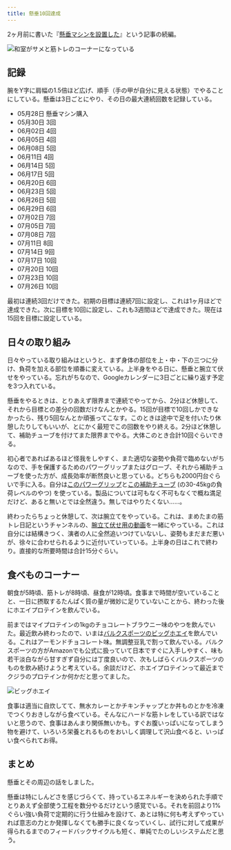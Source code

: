```yaml
---
title: 懸垂10回達成
---
```

2ヶ月前に書いた『[懸垂マシンを設置した](https://r7kamura.com/articles/2022-05-28-chinning-machine-st115)』という記事の続編。

![](https://lh3.googleusercontent.com/docs/ADP-6oGMDm90MrAR1d7pccQA76OHURCE1qOP9V-6tM3UB_dt0iZgcgb0F7wPR7kbqVVlw1luixVDS5yO7isxqx_N5t_-vRqDnZLEbqBEiZqU2UfuKX9URC0o-nipEZqXrTh7vqpYJgfwivunNKYfK01EDsmIOB46Zqed7VJRniLOF_v2hBJHZI74nELWfz_8MUNNG5ov9jR31B8mkNIstxnqCgj10qRB7LwoKWcmqwhNCm81A76MPyUb2S4OHYcN7x1-hvj2-lXgPFXb8DbMlZ5jQAnJ5_OdeA471boaUjS7_lXTrN12Bl5WEVcvC3T_IZPAazvIC7jct8islCLJP3yeQWl2jSQUlSoiLuvS0p4NeQnT2Po-ibprghSJbRQEPOwbL5BQ7Y0qekC97cnb8AT6W09fvClxQklKiUVWgW3_Ln-Y4akAi8gg58aEduMQNomqltsY1-euDYedobOr7jAlirCVRUyRBIJ-wbp0UeHIvJQPTUzOaVhxJ1RW03oa2YRQxRWq8dGL40Pl7t7F1Cdhvln7v9xE5vgM4iY_IeDla0j0DKa8fFFgKh-cXRBYMtJ42fYG11ELt-2XxZ4nuqkF831v2_W9y2TtGb9f1h88Hr-f7C2_ftRnovCnQ4hE_hyG8HN5nIgR8WDIriGvEuT4z9Bt7TZzFa19Az3IvMwO1dpD27Msb3UFSFwdQnecwqHSTKvQgJ5HNqnGbAUEZ7XPoWYBlO1r8Q4aUY5HKzmVjyS007TtJ9_-j7sOexHgeldYR2w3J1Sbm9CggfcvJw5Ol2tgKcJUOyqZRpwZMvfMEcxBeDqCYNe66VoCXcxqX4id7DeL00Ccduz8oqfjt1tvCMjQNFMro_rZnZgmSimdL7mcpRpglcxQvtUGUirYx4QkRVT2gz7ZymxcjLVbbzvL9EGEEs1qF_aiYBEodM7ChVHUJXV0H1JRD-UxxPCBdhZV4Xhf2oAN2A_W05xLGilstcKhvYnxNR2y1IbX6n93CujNHRRxxcfHRwvYCQ824Mu8K6-Dd0pqvQ53s7ASJTQVG-awuEZRNuHCfv2t7Wlerl-83XeJfB7fbUQGHpY0J1N5ySUTScH_Drh0EN3H_Yxb8luLJdBSSEHRuXlI8qaQEFdV-9ln3bT5q6I6tHtDyRZwi3iE-8aOg_T9L7897UDQNG4vBN0mKsXeuXaIhWEwvj1IMzW4nQFgkI_dGaZcxHuLmPlXUm6vHGvDTlsOeMpdEFuAjw5cBJ9s_ZG0fezkV64RJDf07Q "和室がサメと筋トレのコーナーになっている")

記録
--

腕をY字に肩幅の1.5倍ほど広げ、順手（手の甲が自分に見える状態）でやることにしている。懸垂は3日ごとにやり、その日の最大連続回数を記録している。

*   05月28日 懸垂マシン購入
*   05月30日 3回
*   06月02日 4回
*   06月05日 4回
*   06月08日 5回
*   06月11日 4回
*   06月14日 5回
*   06月17日 5回
*   06月20日 6回
*   06月23日 5回
*   06月26日 5回
*   06月29日 6回
*   07月02日 7回
*   07月05日 7回
*   07月08日 7回
*   07月11日 8回
*   07月14日 9回
*   07月17日 10回
*   07月20日 10回
*   07月23日 10回
*   07月26日 10回

最初は連続3回だけできた。初期の目標は連続7回に設定し、これは1ヶ月ほどで達成できた。次に目標を10回に設定し、これも3週間ほどで達成できた。現在は15回を目標に設定している。

日々の取り組み
-------

日々やっている取り組みはというと、まず身体の部位を上・中・下の三つに分け、負荷を加える部位を順番に変えている。上半身をやる日に、懸垂と腕立て伏せをやっている。忘れがちなので、Googleカレンダーに3日ごとに繰り返す予定を3つ入れている。

懸垂をやるときは、とりあえず限界まで連続でやってから、2分ほど休憩して、それから目標との差分の回数だけなんとかやる。15回が目標で10回しかできなかったら、残り5回なんとか頑張ってこなす。このときは途中で足を付いたり休憩したりしてもいいが、とにかく最短でこの回数をやり終える。2分ほど休憩して、補助チューブを付けてまた限界までやる。大体このとき合計10回ぐらいできる。

初心者であればあるほど怪我をしやすく、また適切な姿勢や負荷で臨めないがちなので、手を保護するためのパワーグリップまたはグローブ、それから補助チューブを使った方が、成長効率が断然良いと思っている。どちらも2000円台ぐらいで手に入る。自分は[このパワーグリップ](https://www.amazon.co.jp/dp/B07SN3K6QY)と[この補助チューブ](https://www.amazon.co.jp/dp/B08J3RLXRD) (の30-45kgの負荷レベルのやつ) を使っている。製品については可もなく不可もなくで概ね満足だけど、あると無いとでは全然違う。無しではやりたくない……。

終わったらちょっと休憩して、次は腕立てをやっている。これは、まめたまの筋トレ日記というチャンネルの、[腕立て伏せ用の動画](https://www.youtube.com/watch?v=AL6KJ4gPx0c&list=PLJWXeNPGozjtVGumqcAacWnJxX7YsNo4e&index=3&ab_channel=%E3%81%BE%E3%82%81%E3%81%9F%E3%81%BE%E3%81%AE%E7%AD%8B%E3%83%88%E3%83%AC%E6%97%A5%E8%A8%98)を一緒にやっている。これは自分には結構きつく、演者の人に全然追いつけていないし、姿勢もまだまだ悪いが、徐々に合わせられるように近付いていっている。上半身の日はこれで終わり。直接的な所要時間は合計15分ぐらい。

食べものコーナー
--------

朝食が5時頃、筋トレが8時頃、昼食が12時頃。食事まで時間が空いていることと、一日に摂取するたんぱく質の量が微妙に足りていないことから、終わった後にホエイプロテインを飲んでいる。

前まではマイプロテインの1kgのチョコレートブラウニー味のやつを飲んでいた。最近飲み終わったので、いまは[バルクスポーツのビッグホエイ](https://www.amazon.co.jp/dp/B086JSPKT3)を飲んでいる。これはアーモンドチョコレート味。無調整豆乳で割って飲んでいる。バルクスポーツの方がAmazonでも公式に扱っていて日本ですぐに入手しやすく、味も若干淡白ながら甘すぎず自分には丁度良いので、次もしばらくバルクスポーツのものを飲み続けようと考えている。余談だけど、ホエイプロテインって最近までクジラのプロテインか何かだと思ってました。

![](https://lh3.googleusercontent.com/docs/ADP-6oHwjc-ZLbxGbpJ2KWT9EApP0vKgBDk-QDykJYV7Izyyn83w5BPt5vP3L3Ok2ZlkMNFUxG0i12SYBv3Ci2fzr7KywSK-4ASiB5eH-zIiE2oeKXbDB-AdDYYyWoqGfMhWYHZzFRW8PozCX7q-8WiQ1sG7DsXCZCYAiobsc_6gIJTlYuG1uLwuJ5-ru32CQbxoBByISjxisL_CD2tylKb9l0q22m5Yxni8TRXsiRQ4TC95uo3nuGLGoQAl6HpkihoGosNOlwNqcBNM-AeigmH0shEj1VL79MtMzsXJT74XB77og4MhITmSVX9QoGr3sBwbmyuRLMv6D-fdz6CYE3gZ9p9YZ5b8pH7Rk0rh48fTVDGagOJflssfLTm8iWsufLTHrbZu2luzMA9aQA444HkzFM-4uO3fW1GoKmLOBdk_1YTKE9_0zEBoyf95vd7ow9vV_cQe8lWj9HHFuEYwFvLWo9OMyfmzK-1RzQ_eadIIlpXxosTsMqGsGczaMTd8r4hn2I80gLE-yNDgi1TBPJacgKiiooLvIrtIzgDet8ivpdGb_qeTk46Dh9f9j9n-XepCzZiuN2ATWhZ9XsO4hDoaRHb9YJk3AfKHNKwpR-nTcia2xTWju7VidB0nqeXDDpp2fH0nNPn5qYwPn1EU4Ui__UNEJUWmXVxFQG9Qk7W784i-OO9lyD1aa8f5jY19QlMKBfpdUIfJe1gdtAXtL409hjMR84dT_AtXm8iIL3nUpUASBazxvZ0L3zWkCLorMfgm4QCXWI4jSipfVF8M-MmORp_B1ORk0K4obxT5wFRLzmBAKyV-oxO3e2BSBavXz7yuJm2zQw-ZZYEv8BoFA_uwCuYRphpbUq0hhxSpoyBlloTfEue4tD4EAc0sUFvLnGa_89uCR7sX4hDRNocx9OytIgvd5hFBeOXGtBN08dd8u0f1eqh9kJY8ymYphr0ANlKUvd0fifimOTWMFYr5G1giyQ3rlqsT3GQaX8azzTGNC63TmPAJDi6llreW0uwIUFm-97yUBGkrqlxBS6eItjVJ7IU1U193IEgukPE-yBTkgjnICr9OvPqn_bouA1-Rar8AnE8dnrMKe7Uw73AHCAGRgqOv_H7LDABtrqdXjPcq0yHySkNa0yg6gel3Qq9jEj2iL8O67aLHDe2lm9AzyN8Ya3fzcxXdu8HIPmAtBg8Tt7Cr7GJUN68gynidSFifmK0rT2aSn0SpAqam9rZparUn20iCxVw9qUtdV29ImYI_4HoAYJMy5w "ビッグホエイ")

食事は適当に自炊してて、無水カレーとかチキンチャップとか丼ものとかを冷凍でつくりおきしながら食べている。そんなにハードな筋トレをしている訳ではないと思うので、食事はあんまり関係無いかも。すぐお腹いっぱいになってしまう物を避けて、いろいろ栄養とれるものをおいしく調理して沢山食べると、いっぱい食べられてお得。

まとめ
---

懸垂とその周辺の話をしました。

懸垂は特にしんどさを感じづらくて、持っているエネルギーを決められた手順でとりあえず全部使う工程を数分やるだけという感覚でいる。それを前回より1%ぐらい強い負荷で定期的に行う仕組みを設けて、あとは特に何も考えずやっていれば意志の力とか発揮しなくても勝手に良くなっていくし、試行に対して成果が得られるまでのフィードバックサイクルも短く、単純でたのしいシステムだと思う。
